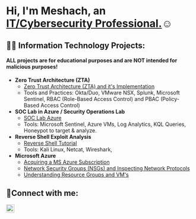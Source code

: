 <h1>Hi, I'm Meshach, an <a href="https://linkedin.com/in/msimotwo">IT/Cybersecurity Professional.</a>☺</h1>

<h2>👨‍💻 Information Technology Projects:</h2>
<h4>ALL projects are for educational purposes and are NOT intended for malicious purposes!</h4>

- <b>Zero Trust Architecture (ZTA)</b>
  - [Zero Trust Architecture (ZTA) and it's Implementation](https://github.com/msimotwo/IDontTrustYou)
  - Tools and Practices: Okta/Duo, VMware NSX, Splunk, Microsoft Sentinel, RBAC (Role-Based Access Control) and PBAC (Policy-Based Access Control)
- <b>SOC Lab in Azure / Security Operations Lab</b>
  - [SOC Lab Azure](https://github.com/msimotwo/SocLab)
  - Tools: Microsoft Sentinel, Azure VMs, Log Analytics, KQL Queries, Honeypot to target & analyze.
- <b>Reverse Shell Exploit Analysis</b>
  - [Reverse Shell Tutorial](https://github.com/msimotwo/ReverseShellTut)
  - Tools: Kali Linux, Netcat, Wireshark, 
- <b>Microsoft Azure</b>
  - [Acquiring a MS Azure Subscription](https://github.com/msimotwo/mszuresubscription)
  - [Network Security Groups (NSGs) and Inspecting Network Protocols](https://github.com/msimotwo/azure-network-protocols)
  - [Understanding Resource Groups and VM's](https://github.com/msimotwo/osticket-prereqs)

<h2>🤳Connect with me:</h2>

[<img align="left" alt="msimotwo | LinkedIn" width="22px" src="https://cdn.jsdelivr.net/npm/simple-icons@v3/icons/linkedin.svg" />][linkedin]

[linkedin]: https://linkedin.com/in/msimotwo/
